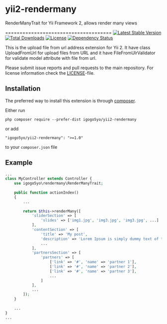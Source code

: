 # yii2-rendermany
RenderManyTrait for Yii Framework 2, allows render many views

=====================================
[![Latest Stable Version](https://poser.pugx.org/igogo5yo/yii2-rendermany/v/stable)](https://packagist.org/packages/igogo5yo/yii2-rendermany) [![Total Downloads](https://poser.pugx.org/igogo5yo/yii2-rendermany/downloads)](https://packagist.org/packages/igogo5yo/yii2-rendermany) [![License](https://poser.pugx.org/igogo5yo/yii2-rendermany/license)](https://packagist.org/packages/igogo5yo/yii2-rendermany) [![Dependency Status](https://www.versioneye.com/user/projects/56655361f376cc003d000a91/badge.svg?style=flat)](https://www.versioneye.com/user/projects/56655361f376cc003d000a91)

This is the upload file from url address extension for Yii 2. It have class UploadFromUrl for upload files from URL and it have FileFromUlrValidator for validate model attribute with file from url.

Please submit issue reports and pull requests to the main repository.
For license information check the [LICENSE](LICENSE.md)-file.

Installation
------------

The preferred way to install this extension is through [composer](http://getcomposer.org/download/).

Either run

```
php composer require --prefer-dist igogo5yo/yii2-rendermany
```

or add

```
"igogo5yo/yii2-rendermany": ">=1.0"
```

to your `composer.json` file


Example
----

```php
...
class MyController extends Controller {
    use igogo5yo\rendermany\RenderManyTrait;
    
    public function actionIndex()
    {
        ...
        
        return $this->renderMany([
            'sliderSection' => [
                'slides' => ['img1.jpg', 'img3.jpg', 'img3.jpg', ...]
            ],
            'contentSection' => [
                'title' => 'My post',
                'description' => 'Lorem Ipsum is simply dummy text of the printing and typesetting industry...',
                ...
            ],
            'partnersSection' => [
                'partners' => [
                    ['link' => '#', 'name' => 'partner 1'],
                    ['link' => '#', 'name' => 'partner 2'],
                    ['link' => '#', 'name' => 'partner 3'],
                    ...
                ]
            ],
            ...
        ]);
    }
    
    ...
}
...
```
